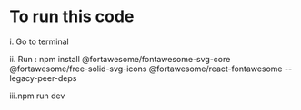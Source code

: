 # To run this code 

i. Go to terminal 

ii. Run : npm install @fortawesome/fontawesome-svg-core @fortawesome/free-solid-svg-icons @fortawesome/react-fontawesome --legacy-peer-deps

iii.npm run dev

